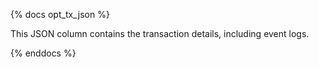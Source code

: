 {% docs opt_tx_json %}

This JSON column contains the transaction details, including event logs. 

{% enddocs %}